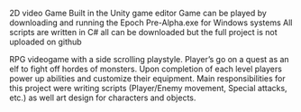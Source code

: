 
2D video Game Built in the Unity game editor
Game can be played by downloading and running the Epoch Pre-Alpha.exe for Windows systems
All scripts are written in C# all can be downloaded but the full project is not uploaded on github

RPG videogame with a side scrolling playstyle. 
Player’s go on a quest as an elf to fight off hordes of monsters. 
Upon completion of each level players power up abilities and customize their equipment. 
Main responsibilities for this project were writing scripts (Player/Enemy movement, Special attacks, etc.) 
as well art design for characters and objects. 

